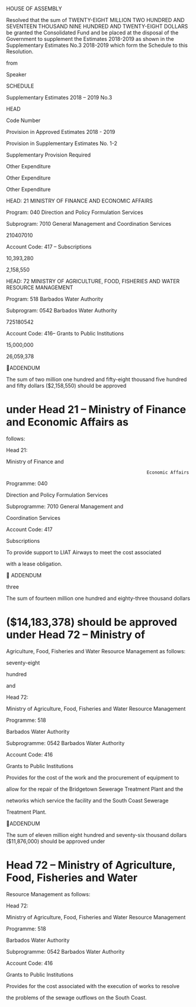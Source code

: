 HOUSE OF ASSEMBLY

Resolved  that  the  sum  of  TWENTY-EIGHT  MILLION  TWO  HUNDRED  AND  SEVENTEEN
THOUSAND  NINE  HUNDRED  AND  TWENTY-EIGHT  DOLLARS  be  granted
the
Consolidated  Fund  and  be  placed  at  the  disposal  of  the  Government  to  supplement  the
Estimates 2018-2019 as shown in the Supplementary Estimates No.3 2018-2019 which form the
Schedule to this Resolution.

from

Speaker

SCHEDULE

 Supplementary Estimates 2018 – 2019 No.3

HEAD

Code
Number

Provision in
Approved
Estimates
2018 - 2019

Provision in
Supplementary
Estimates
No. 1-2

Supplementary
Provision
Required

Other
Expenditure

Other
Expenditure

Other
Expenditure

HEAD: 21 MINISTRY OF FINANCE AND
ECONOMIC AFFAIRS

Program: 040 Direction and Policy
Formulation Services

Subprogram: 7010 General Management and
Coordination Services

210407010

Account Code: 417 – Subscriptions

10,393,280

2,158,550

HEAD: 72 MINISTRY OF AGRICULTURE,
FOOD, FISHERIES AND WATER RESOURCE
MANAGEMENT

Program: 518 Barbados Water Authority

Subprogram: 0542 Barbados Water Authority

725180542

Account Code: 416– Grants to Public Institutions

15,000,000

26,059,378

ADDENDUM

The  sum  of  two  million  one  hundred  and  fifty-eight  thousand
five hundred and fifty dollars ($2,158,550) should be approved
# under  Head  21  –  Ministry  of  Finance  and  Economic  Affairs  as
follows:

Head 21:

Ministry of Finance and

                                                         Economic Affairs

Programme: 040

Direction and Policy
Formulation Services

Subprogramme: 7010   General Management and

Coordination Services

Account Code: 417

Subscriptions

To provide support to LIAT Airways to meet the cost associated

with a lease obligation.

 ADDENDUM

three

The  sum  of  fourteen  million  one  hundred  and  eighty-three
thousand
dollars
# ($14,183,378) should be approved under Head 72 – Ministry of
Agriculture, Food, Fisheries and Water Resource Management
as follows:

seventy-eight

hundred

and

Head 72:

Ministry of Agriculture,
Food, Fisheries and Water
Resource Management

Programme: 518

Barbados Water Authority

Subprogramme: 0542   Barbados Water Authority

Account Code: 416

Grants to Public Institutions

Provides  for the cost of the  work  and the  procurement  of  equipment to

allow for the repair of the Bridgetown Sewerage Treatment Plant and the

networks  which  service  the  facility  and  the  South  Coast  Sewerage

Treatment Plant.

ADDENDUM

The  sum  of  eleven  million  eight  hundred  and  seventy-six
thousand  dollars  ($11,876,000)  should  be  approved  under
# Head  72  –  Ministry  of  Agriculture,  Food,  Fisheries  and  Water
Resource Management as follows:

Head 72:

Ministry of Agriculture,
Food, Fisheries and Water
Resource Management

Programme: 518

Barbados Water Authority

Subprogramme: 0542   Barbados Water Authority

Account Code: 416

Grants to Public Institutions

Provides  for the cost associated  with  the  execution  of  works  to  resolve

the problems of the sewage outflows on the South Coast.

